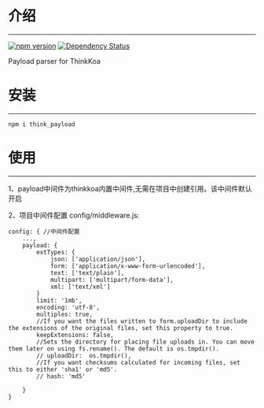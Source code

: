 # 介绍
-----

[![npm version](https://badge.fury.io/js/think_payload.svg)](https://badge.fury.io/js/think_payload)
[![Dependency Status](https://david-dm.org/thinkkoa/think_payload.svg)](https://david-dm.org/thinkkoa/think_payload)

Payload parser for ThinkKoa

# 安装
-----

```
npm i think_payload
```

# 使用
-----

1、payload中间件为thinkkoa内置中间件,无需在项目中创建引用。该中间件默认开启

2、项目中间件配置 config/middleware.js:
```
config: { //中间件配置
    ...,
    payload: {
        extTypes: {
            json: ['application/json'],
            form: ['application/x-www-form-urlencoded'],
            text: ['text/plain'],
            multipart: ['multipart/form-data'],
            xml: ['text/xml']
        }
        limit: '1mb',
        encoding: 'utf-8',
        multiples: true,
        //If you want the files written to form.uploadDir to include the extensions of the original files, set this property to true.
        keepExtensions: false,
        //Sets the directory for placing file uploads in. You can move them later on using fs.rename(). The default is os.tmpdir().
        // uploadDir:  os.tmpdir(),
        //If you want checksums calculated for incoming files, set this to either 'sha1' or 'md5'.
        // hash: 'md5'

    }
}
```